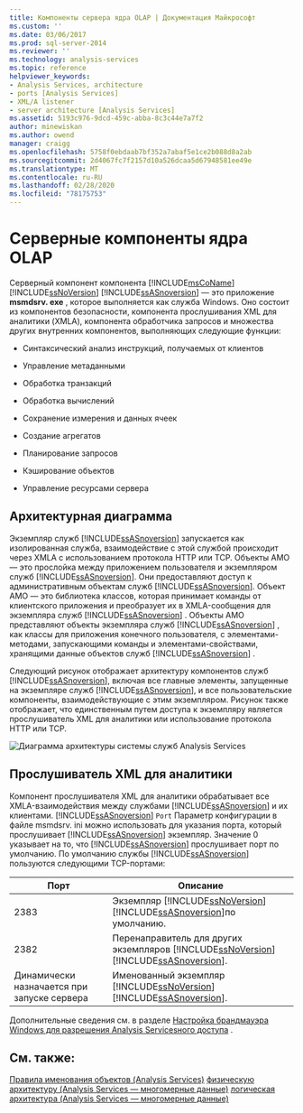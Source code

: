 ```yaml
---
title: Компоненты сервера ядра OLAP | Документация Майкрософт
ms.custom: ''
ms.date: 03/06/2017
ms.prod: sql-server-2014
ms.reviewer: ''
ms.technology: analysis-services
ms.topic: reference
helpviewer_keywords:
- Analysis Services, architecture
- ports [Analysis Services]
- XML/A listener
- server architecture [Analysis Services]
ms.assetid: 5193c976-9dcd-459c-abba-8c3c44e7a7f2
author: minewiskan
ms.author: owend
manager: craigg
ms.openlocfilehash: 5758f0ebdaab7bf352a7abaf5e1ce2b088d8a2ab
ms.sourcegitcommit: 2d4067fc7f2157d10a526dcaa5d67948581ee49e
ms.translationtype: MT
ms.contentlocale: ru-RU
ms.lasthandoff: 02/28/2020
ms.locfileid: "78175753"
---
```

# <a name="olap-engine-server-components"></a>Серверные компоненты ядра OLAP
  Серверный компонент компонента [!INCLUDE[msCoName](../../../includes/msconame-md.md)] [!INCLUDE[ssNoVersion](../../../includes/ssnoversion-md.md)] [!INCLUDE[ssASnoversion](../../../includes/ssasnoversion-md.md)] — это приложение **msmdsrv. exe** , которое выполняется как служба Windows. Оно состоит из компонентов безопасности, компонента прослушивания XML для аналитики (XMLA), компонента обработчика запросов и множества других внутренних компонентов, выполняющих следующие функции:

-   Синтаксический анализ инструкций, получаемых от клиентов

-   Управление метаданными

-   Обработка транзакций

-   Обработка вычислений

-   Сохранение измерения и данных ячеек

-   Создание агрегатов

-   Планирование запросов

-   Кэширование объектов

-   Управление ресурсами сервера

## <a name="architectural-diagram"></a>Архитектурная диаграмма
 Экземпляр служб [!INCLUDE[ssASnoversion](../../../includes/ssasnoversion-md.md)] запускается как изолированная служба, взаимодействие с этой службой происходит через XMLA с использованием протокола HTTP или TCP. Объекты AMO — это прослойка между приложением пользователя и экземпляром служб [!INCLUDE[ssASnoversion](../../../includes/ssasnoversion-md.md)]. Они предоставляют доступ к административным объектам служб [!INCLUDE[ssASnoversion](../../../includes/ssasnoversion-md.md)]. Объект AMO — это библиотека классов, которая принимает команды от клиентского приложения и преобразует их в XMLA-сообщения для экземпляра служб [!INCLUDE[ssASnoversion](../../../includes/ssasnoversion-md.md)] . Объекты AMO представляют объекты экземпляра служб [!INCLUDE[ssASnoversion](../../../includes/ssasnoversion-md.md)] , как классы для приложения конечного пользователя, с элементами-методами, запускающими команды и элементами-свойствами, хранящими данные объектов служб [!INCLUDE[ssASnoversion](../../../includes/ssasnoversion-md.md)] .

 Следующий рисунок отображает архитектуру компонентов служб [!INCLUDE[ssASnoversion](../../../includes/ssasnoversion-md.md)], включая все главные элементы, запущенные на экземпляре служб [!INCLUDE[ssASnoversion](../../../includes/ssasnoversion-md.md)], и все пользовательские компоненты, взаимодействующие с этим экземпляром. Рисунок также отображает, что единственным путем доступа к экземпляру является прослушиватель XML для аналитики или использование протокола HTTP или TCP.

 ![Диаграмма архитектуры системы служб Analysis Services](https://docs.microsoft.com/analysis-services/analysis-services/dev-guide/media/analysisservicessystemarchitecture.gif "Диаграмма архитектуры системы служб Analysis Services")

## <a name="xmla-listener"></a>Прослушиватель XML для аналитики
 Компонент прослушивателя XML для аналитики обрабатывает все XMLA-взаимодействия между службами [!INCLUDE[ssASnoversion](../../../includes/ssasnoversion-md.md)] и их клиентами. [!INCLUDE[ssASnoversion](../../../includes/ssasnoversion-md.md)] `Port` Параметр конфигурации в файле msmdsrv. ini можно использовать для указания порта, который прослушивает [!INCLUDE[ssASnoversion](../../../includes/ssasnoversion-md.md)] экземпляр. Значение 0 указывает на то, что [!INCLUDE[ssASnoversion](../../../includes/ssasnoversion-md.md)] прослушивает порт по умолчанию. По умолчанию службы [!INCLUDE[ssASnoversion](../../../includes/ssasnoversion-md.md)] пользуются следующими TCP-портами:

|Порт|Описание|
|----------|-----------------|
|2383|Экземпляр [!INCLUDE[ssNoVersion](../../../includes/ssnoversion-md.md)] [!INCLUDE[ssASnoversion](../../../includes/ssasnoversion-md.md)]по умолчанию.|
|2382|Перенаправитель для других экземпляров [!INCLUDE[ssNoVersion](../../../includes/ssnoversion-md.md)] [!INCLUDE[ssASnoversion](../../../includes/ssasnoversion-md.md)].|
|Динамически назначается при запуске сервера|Именованный экземпляр [!INCLUDE[ssNoVersion](../../../includes/ssnoversion-md.md)] [!INCLUDE[ssASnoversion](../../../includes/ssasnoversion-md.md)].|

 Дополнительные сведения см. в разделе [Настройка брандмауэра Windows для разрешения Analysis Servicesного доступа](../../instances/configure-the-windows-firewall-to-allow-analysis-services-access.md) .

## <a name="see-also"></a>См. также:
 [Правила именования объектов &#40;Analysis Services&#41;](object-naming-rules-analysis-services.md) [физическую архитектуру &#40;Analysis Services — многомерные данные&#41;](understanding-microsoft-olap-physical-architecture.md) [логическая архитектура &#40;Analysis Services — многомерные данные&#41;](../olap-logical/understanding-microsoft-olap-logical-architecture.md)


